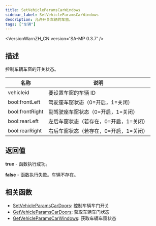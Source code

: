```yaml
---
title: SetVehicleParamsCarWindows
sidebar_label: SetVehicleParamsCarWindows
description: 允许开关车辆的车窗。
tags: ["车辆"]
---
```


<VersionWarnZH_CN version='SA-MP 0.3.7' />

## 描述

控制车辆车窗的开关状态。

| 名称            | 说明                                   |
| --------------- | -------------------------------------- |
| vehicleid       | 要设置车窗的车辆 ID                    |
| bool:frontLeft  | 驾驶座车窗状态（0=开启，1=关闭）       |
| bool:frontRight | 副驾驶座车窗状态（0=开启，1=关闭）     |
| bool:rearLeft   | 左后车窗状态（若存在，0=开启，1=关闭） |
| bool:rearRight  | 右后车窗状态（若存在，0=开启，1=关闭） |

## 返回值

**true** - 函数执行成功。

**false** - 函数执行失败。车辆不存在。

## 相关函数

- [SetVehicleParamsCarDoors](SetVehicleParamsCarDoors): 控制车辆车门开关
- [GetVehicleParamsCarDoors](GetVehicleParamsCarDoors): 获取车辆车门状态
- [GetVehicleParamsCarWindows](GetVehicleParamsCarWindows): 获取车辆车窗状态
